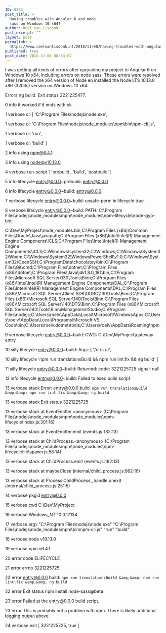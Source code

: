 ```yaml
---
ID: 5284
post_title: >
  Having troubles with Angular 6 and node
  sass on Windows 10 x64?
author: Roel van Lisdonk
post_excerpt: ""
layout: post
permalink: >
  https://www.roelvanlisdonk.nl/2018/11/08/having-troubles-with-angular-6-and-node-sass-on-windows-10-x64/
published: true
post_date: 2018-11-08 08:33:07
---
```

I was getting all kinds of errors after upgrading my project to Angular 6 on Windows 10 x64, including errors on node sass.
These errors were resolved after I removed the x64 version of Node en installed the Node LTS 10.13.0 x86 (32bits) version on Windows 10 x64.

Errors ng build: Exit status 3221225477.

0 info it worked if it ends with ok

1 verbose cli [ 'C:\\Program Files\\nodejs\\node.exe',

1 verbose cli 'C:\\Program Files\\nodejs\\node_modules\\npm\\bin\\npm-cli.js',

1 verbose cli 'run',

1 verbose cli 'build' ]

2 info using npm@6.4.1

3 info using node@v10.13.0

4 verbose run-script [ 'prebuild', 'build', 'postbuild' ]

5 info lifecycle entry@0.0.0~prebuild: entry@0.0.0

6 info lifecycle entry@0.0.0~build: entry@0.0.0

7 verbose lifecycle entry@0.0.0~build: unsafe-perm in lifecycle true

8 verbose lifecycle entry@0.0.0~build: PATH: C:\Program Files\nodejs\node_modules\npm\node_modules\npm-lifecycle\node-gyp-bin;

C:\Dev\MyProject\node_modules\.bin;C:\Program Files (x86)\Common Files\Oracle\Java\javapath;C:\Program Files (x86)\Intel\Intel(R) Management Engine Components\iCLS\;C:\Program Files\Intel\Intel(R) Management Engine Components\iCLS\;C:\Windows\system32;C:\Windows;C:\Windows\System32\Wbem;C:\Windows\System32\WindowsPowerShell\v1.0\;C:\Windows\System32\OpenSSH\;C:\ProgramData\chocolatey\bin;C:\Program Files\Git\cmd;C:\Program Files\dotnet\;C:\Program Files (x86)\dotnet\;C:\Program Files\Java\jdk1.8.0_181\bin;C:\Program Files\Microsoft SQL Server\130\Tools\Binn\;C:\Program Files (x86)\Intel\Intel(R) Management Engine Components\DAL;C:\Program Files\Intel\Intel(R) Management Engine Components\DAL;C:\Program Files (x86)\Microsoft SQL Server\Client SDK\ODBC\130\Tools\Binn\;C:\Program Files (x86)\Microsoft SQL Server\140\Tools\Binn\;C:\Program Files (x86)\Microsoft SQL Server\140\DTS\Binn\;C:\Program Files (x86)\Microsoft SQL Server\140\Tools\Binn\ManagementStudio\;C:\Program Files\nodejs\;C:\Users\roelv\AppData\Local\Microsoft\WindowsApps;C:\Users\roelv\AppData\Local\Programs\Microsoft VS Code\bin;C:\Users\roelv\.dotnet\tools;C:\Users\roelv\AppData\Roaming\npm

9 verbose lifecycle entry@0.0.0~build: CWD: C:\Dev\MyProject\gateway-entry

10 silly lifecycle entry@0.0.0~build: Args: [ '/d /s /c',

10 silly lifecycle 'npm run translationsBuild &amp;&amp; npm run lint:fix &amp;&amp; ng build' ]

11 silly lifecycle entry@0.0.0~build: Returned: code: 3221225725 signal: null

12 info lifecycle entry@0.0.0~build: Failed to exec build script

13 verbose stack Error: entry@0.0.0 build: `npm run translationsBuild &amp;&amp; npm run lint:fix &amp;&amp; ng build`

13 verbose stack Exit status 3221225725

13 verbose stack at EventEmitter.&lt;anonymous&gt; (C:\Program Files\nodejs\node_modules\npm\node_modules\npm-lifecycle\index.js:301:16)

13 verbose stack at EventEmitter.emit (events.js:182:13)

13 verbose stack at ChildProcess.&lt;anonymous&gt; (C:\Program Files\nodejs\node_modules\npm\node_modules\npm-lifecycle\lib\spawn.js:55:14)

13 verbose stack at ChildProcess.emit (events.js:182:13)

13 verbose stack at maybeClose (internal/child_process.js:962:16)

13 verbose stack at Process.ChildProcess._handle.onexit (internal/child_process.js:251:5)

14 verbose pkgid entry@0.0.0

15 verbose cwd C:\Dev\MyProject

16 verbose Windows_NT 10.0.17134

17 verbose argv "C:\\Program Files\\nodejs\\node.exe" "C:\\Program Files\\nodejs\\node_modules\\npm\\bin\\npm-cli.js" "run" "build"

18 verbose node v10.13.0

19 verbose npm v6.4.1

20 error code ELIFECYCLE

21 error errno 3221225725

22 error entry@0.0.0 build: `npm run translationsBuild &amp;&amp; npm run lint:fix &amp;&amp; ng build`

22 error Exit status npm install node-sass@beta

23 error Failed at the entry@0.0.0 build script.

23 error This is probably not a problem with npm. There is likely additional logging output above.

24 verbose exit [ 3221225725, true ]